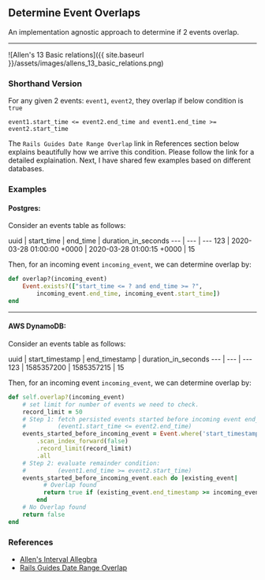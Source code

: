 ## Determine Event Overlaps
An implementation agnostic approach to determine if 2 events overlap.

---

![Allen's 13 Basic relations]({{ site.baseurl }}/assets/images/allens_13_basic_relations.png)

### Shorthand Version
For any given 2 events: `event1`, `event2`, they overlap if below condition is `true`
```
event1.start_time <= event2.end_time and event1.end_time >= event2.start_time
```
The `Rails Guides Date Range Overlap` link in References section below explains beautifully how we arrive this condition. Please follow the link for a detailed explaination.
Next, I have shared few examples based on different databases.


### Examples

#### Postgres:
Consider an events table as follows:

uuid | start_time | end_time | duration_in_seconds
--- | --- | ---
123 | 2020-03-28 01:00:00 +0000 | 2020-03-28 01:00:15 +0000 | 15


Then, for an incoming event `incoming_event`, we can determine overlap by:
```ruby
def overlap?(incoming_event)
	Event.exists?(["start_time <= ? and end_time >= ?",
		incoming_event.end_time, incoming_event.start_time])
end
```
---

#### AWS DynamoDB:
Consider an events table as follows:

uuid | start_timestamp | end_timestamp | duration_in_seconds
--- | --- | ---
123 | 1585357200 | 1585357215 | 15


Then, for an incoming event `incoming_event`, we can determine overlap by:
```ruby
def self.overlap?(incoming_event)
	# set limit for number of events we need to check.
	record_limit = 50
	# Step 1: fetch persisted events started before incoming event end_timestamp:
	#    	  (event1.start_time <= event2.end_time)
	events_started_before_incoming_event = Event.where('start_timestamp.lte': incoming_event.end_timestamp)
	    .scan_index_forward(false)
	    .record_limit(record_limit)
	    .all
	# Step 2: evaluate remainder condition:
	#         (event1.end_time >= event2.start_time)
	events_started_before_incoming_event.each do |existing_event|
		  # Overlap found
	      return true if (existing_event.end_timestamp >= incoming_event.start_timestamp)
	    end
	# No Overlap found
	return false
end
```


### References
- [Allen's Interval Allegbra](https://www.ics.uci.edu/~alspaugh/cls/shr/allen.html)
- [Rails Guides Date Range Overlap](https://railsguides.net/date-ranges-overlap/)
